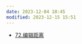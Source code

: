 ```yaml
---
date: 2023-12-04 10:45
modified: 2023-12-15 15:51
---
```


- [72.编辑距离](https://leetcode.cn/problems/edit-distance/)
